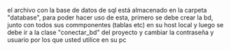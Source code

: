 el archivo con la base de datos de sql está almacenado en la carpeta "database",
para poder hacer uso de esta, primero se debe crear la bd, junto con todos sus commponentes
(tablas etc) en su host local y luego se debe ir a la clase "conectar_bd" del proyecto y
cambiar la contraseña y usuario por los que usted utilice en su pc
